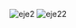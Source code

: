 ![eje2](https://user-images.githubusercontent.com/30559667/103059304-b4646a00-4572-11eb-8904-f223ff546550.PNG)
![eje22](https://user-images.githubusercontent.com/30559667/103059305-b75f5a80-4572-11eb-9784-056fabb6aa7c.PNG)
